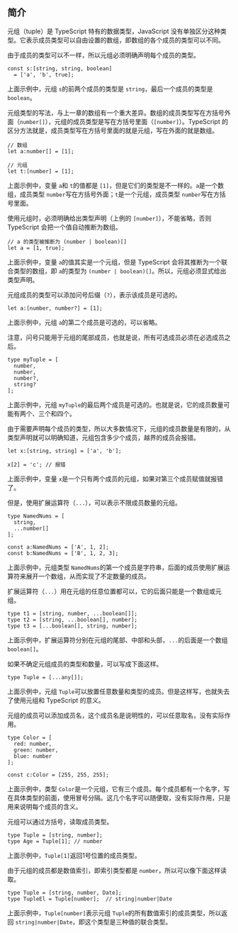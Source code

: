## 简介

元组（tuple）是 TypeScript 特有的数据类型，JavaScript 没有单独区分这种类型。它表示成员类型可以自由设置的数组，即数组的各个成员的类型可以不同。

由于成员的类型可以不一样，所以元组必须明确声明每个成员的类型。

```
const s:[string, string, boolean]
  = ['a', 'b', true];
```

上面示例中，元组 `s`的前两个成员的类型是 `string`，最后一个成员的类型是 `boolean`。

元组类型的写法，与上一章的数组有一个重大差异。数组的成员类型写在方括号外面（`number[]`），元组的成员类型是写在方括号里面（`[number]`）。TypeScript 的区分方法就是，成员类型写在方括号里面的就是元组，写在外面的就是数组。

```
// 数组
let a:number[] = [1];

// 元组
let t:[number] = [1];
```

上面示例中，变量 `a`和 `t`的值都是 `[1]`，但是它们的类型是不一样的。`a`是一个数组，成员类型 `number`写在方括号外面；`t`是一个元组，成员类型 `number`写在方括号里面。

使用元组时，必须明确给出类型声明（上例的 `[number]`），不能省略，否则 TypeScript 会把一个值自动推断为数组。

```
// a 的类型被推断为 (number | boolean)[]
let a = [1, true];
```

上面示例中，变量 `a`的值其实是一个元组，但是 TypeScript 会将其推断为一个联合类型的数组，即 `a`的类型为 `(number | boolean)[]`。所以，元组必须显式给出类型声明。

元组成员的类型可以添加问号后缀（`?`），表示该成员是可选的。

```
let a:[number, number?] = [1];
```

上面示例中，元组 `a`的第二个成员是可选的，可以省略。

注意，问号只能用于元组的尾部成员，也就是说，所有可选成员必须在必选成员之后。

```
type myTuple = [
  number,
  number,
  number?,
  string?
];
```

上面示例中，元组 `myTuple`的最后两个成员是可选的。也就是说，它的成员数量可能有两个、三个和四个。

由于需要声明每个成员的类型，所以大多数情况下，元组的成员数量是有限的，从类型声明就可以明确知道，元组包含多少个成员，越界的成员会报错。

```
let x:[string, string] = ['a', 'b'];

x[2] = 'c'; // 报错
```

上面示例中，变量 `x`是一个只有两个成员的元组，如果对第三个成员赋值就报错了。

但是，使用扩展运算符（`...`），可以表示不限成员数量的元组。

```
type NamedNums = [
  string,
  ...number[]
];

const a:NamedNums = ['A', 1, 2];
const b:NamedNums = ['B', 1, 2, 3];
```

上面示例中，元组类型 `NamedNums`的第一个成员是字符串，后面的成员使用扩展运算符来展开一个数组，从而实现了不定数量的成员。

扩展运算符（`...`）用在元组的任意位置都可以，它的后面只能是一个数组或元组。

```
type t1 = [string, number, ...boolean[]];
type t2 = [string, ...boolean[], number];
type t3 = [...boolean[], string, number];
```

上面示例中，扩展运算符分别在元组的尾部、中部和头部，`...`的后面是一个数组 `boolean[]`。

如果不确定元组成员的类型和数量，可以写成下面这样。

```
type Tuple = [...any[]];
```

上面示例中，元组 `Tuple`可以放置任意数量和类型的成员。但是这样写，也就失去了使用元组和 TypeScript 的意义。

元组的成员可以添加成员名，这个成员名是说明性的，可以任意取名，没有实际作用。

```
type Color = [
  red: number,
  green: number,
  blue: number
];

const c:Color = [255, 255, 255];
```

上面示例中，类型 `Color`是一个元组，它有三个成员。每个成员都有一个名字，写在具体类型的前面，使用冒号分隔。这几个名字可以随便取，没有实际作用，只是用来说明每个成员的含义。

元组可以通过方括号，读取成员类型。

```
type Tuple = [string, number];
type Age = Tuple[1]; // number
```

上面示例中，`Tuple[1]`返回1号位置的成员类型。

由于元组的成员都是数值索引，即索引类型都是 `number`，所以可以像下面这样读取。

```
type Tuple = [string, number, Date];
type TupleEl = Tuple[number];  // string|number|Date
```

上面示例中，`Tuple[number]`表示元组 `Tuple`的所有数值索引的成员类型，所以返回 `string|number|Date`，即这个类型是三种值的联合类型。
